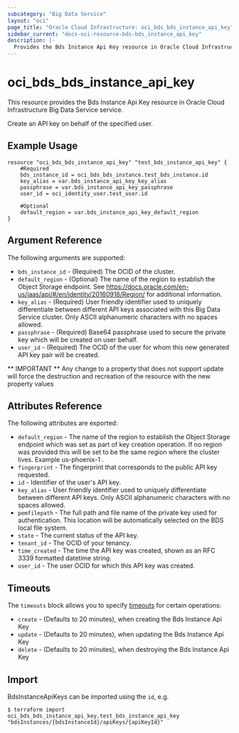 ```yaml
---
subcategory: "Big Data Service"
layout: "oci"
page_title: "Oracle Cloud Infrastructure: oci_bds_bds_instance_api_key"
sidebar_current: "docs-oci-resource-bds-bds_instance_api_key"
description: |-
  Provides the Bds Instance Api Key resource in Oracle Cloud Infrastructure Big Data Service service
---
```


# oci_bds_bds_instance_api_key
This resource provides the Bds Instance Api Key resource in Oracle Cloud Infrastructure Big Data Service service.

Create an API key on behalf of the specified user.


## Example Usage

```hcl
resource "oci_bds_bds_instance_api_key" "test_bds_instance_api_key" {
	#Required
	bds_instance_id = oci_bds_bds_instance.test_bds_instance.id
	key_alias = var.bds_instance_api_key_key_alias
	passphrase = var.bds_instance_api_key_passphrase
	user_id = oci_identity_user.test_user.id

	#Optional
	default_region = var.bds_instance_api_key_default_region
}
```

## Argument Reference

The following arguments are supported:

* `bds_instance_id` - (Required) The OCID of the cluster.
* `default_region` - (Optional) The name of the region to establish the Object Storage endpoint. See https://docs.oracle.com/en-us/iaas/api/#/en/identity/20160918/Region/ for additional information.
* `key_alias` - (Required) User friendly identifier used to uniquely differentiate between different API keys associated with this Big Data Service cluster. Only ASCII alphanumeric characters with no spaces allowed.
* `passphrase` - (Required) Base64 passphrase used to secure the private key which will be created on user behalf.
* `user_id` - (Required) The OCID of the user for whom this new generated API key pair will be created.


** IMPORTANT **
Any change to a property that does not support update will force the destruction and recreation of the resource with the new property values

## Attributes Reference

The following attributes are exported:

* `default_region` - The name of the region to establish the Object Storage endpoint which was set as part of key creation operation. If no region was provided this will be set to be the same region where the cluster lives. Example us-phoenix-1 .
* `fingerprint` - The fingerprint that corresponds to the public API key requested.
* `id` - Identifier of the user's API key.
* `key_alias` - User friendly identifier used to uniquely differentiate between different API keys. Only ASCII alphanumeric characters with no spaces allowed.
* `pemfilepath` - The full path and file name of the private key used for authentication. This location will be automatically selected on the BDS local file system.
* `state` - The current status of the API key.
* `tenant_id` - The OCID of your tenancy.
* `time_created` - The time the API key was created, shown as an RFC 3339 formatted datetime string.
* `user_id` - The user OCID for which this API key was created.

## Timeouts

The `timeouts` block allows you to specify [timeouts](https://registry.terraform.io/providers/hashicorp/oci/latest/docs/guides/changing_timeouts) for certain operations:
* `create` - (Defaults to 20 minutes), when creating the Bds Instance Api Key
* `update` - (Defaults to 20 minutes), when updating the Bds Instance Api Key
* `delete` - (Defaults to 20 minutes), when destroying the Bds Instance Api Key


## Import

BdsInstanceApiKeys can be imported using the `id`, e.g.

```
$ terraform import oci_bds_bds_instance_api_key.test_bds_instance_api_key "bdsInstances/{bdsInstanceId}/apiKeys/{apiKeyId}" 
```
